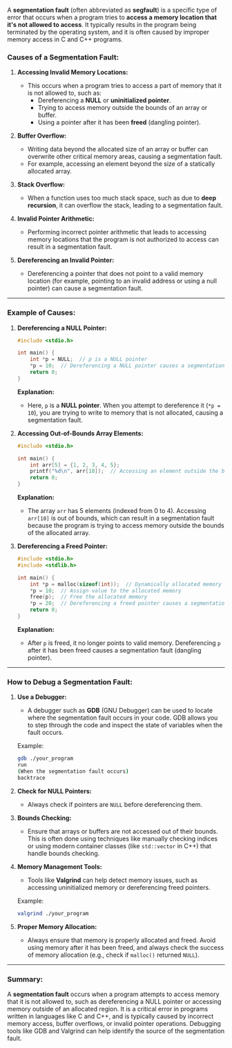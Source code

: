 A **segmentation fault** (often abbreviated as **segfault**) is a specific type of error that occurs when a program tries to **access a memory location that it's not allowed to access**. It typically results in the program being terminated by the operating system, and it is often caused by improper memory access in C and C++ programs.

### Causes of a Segmentation Fault:

1. **Accessing Invalid Memory Locations:**
   - This occurs when a program tries to access a part of memory that it is not allowed to, such as:
     - Dereferencing a **NULL** or **uninitialized pointer**.
     - Trying to access memory outside the bounds of an array or buffer.
     - Using a pointer after it has been **freed** (dangling pointer).

2. **Buffer Overflow:**
   - Writing data beyond the allocated size of an array or buffer can overwrite other critical memory areas, causing a segmentation fault.
   - For example, accessing an element beyond the size of a statically allocated array.

3. **Stack Overflow:**
   - When a function uses too much stack space, such as due to **deep recursion**, it can overflow the stack, leading to a segmentation fault.

4. **Invalid Pointer Arithmetic:**
   - Performing incorrect pointer arithmetic that leads to accessing memory locations that the program is not authorized to access can result in a segmentation fault.

5. **Dereferencing an Invalid Pointer:**
   - Dereferencing a pointer that does not point to a valid memory location (for example, pointing to an invalid address or using a null pointer) can cause a segmentation fault.

---

### Example of Causes:

1. **Dereferencing a NULL Pointer:**
   ```c
   #include <stdio.h>

   int main() {
       int *p = NULL;  // p is a NULL pointer
       *p = 10;  // Dereferencing a NULL pointer causes a segmentation fault
       return 0;
   }
   ```
   **Explanation:**
   - Here, `p` is a **NULL pointer**. When you attempt to dereference it (`*p = 10`), you are trying to write to memory that is not allocated, causing a segmentation fault.

2. **Accessing Out-of-Bounds Array Elements:**
   ```c
   #include <stdio.h>

   int main() {
       int arr[5] = {1, 2, 3, 4, 5};
       printf("%d\n", arr[10]);  // Accessing an element outside the bounds of the array
       return 0;
   }
   ```
   **Explanation:**
   - The array `arr` has 5 elements (indexed from 0 to 4). Accessing `arr[10]` is out of bounds, which can result in a segmentation fault because the program is trying to access memory outside the bounds of the allocated array.

3. **Dereferencing a Freed Pointer:**
   ```c
   #include <stdio.h>
   #include <stdlib.h>

   int main() {
       int *p = malloc(sizeof(int));  // Dynamically allocated memory
       *p = 10;  // Assign value to the allocated memory
       free(p);  // Free the allocated memory
       *p = 20;  // Dereferencing a freed pointer causes a segmentation fault
       return 0;
   }
   ```
   **Explanation:**
   - After `p` is freed, it no longer points to valid memory. Dereferencing `p` after it has been freed causes a segmentation fault (dangling pointer).

---

### How to Debug a Segmentation Fault:

1. **Use a Debugger:**
   - A debugger such as **GDB** (GNU Debugger) can be used to locate where the segmentation fault occurs in your code. GDB allows you to step through the code and inspect the state of variables when the fault occurs.

   Example:
   ```bash
   gdb ./your_program
   run
   (When the segmentation fault occurs)
   backtrace
   ```

2. **Check for NULL Pointers:**
   - Always check if pointers are `NULL` before dereferencing them.

3. **Bounds Checking:**
   - Ensure that arrays or buffers are not accessed out of their bounds. This is often done using techniques like manually checking indices or using modern container classes (like `std::vector` in C++) that handle bounds checking.

4. **Memory Management Tools:**
   - Tools like **Valgrind** can help detect memory issues, such as accessing uninitialized memory or dereferencing freed pointers.

   Example:
   ```bash
   valgrind ./your_program
   ```

5. **Proper Memory Allocation:**
   - Always ensure that memory is properly allocated and freed. Avoid using memory after it has been freed, and always check the success of memory allocation (e.g., check if `malloc()` returned `NULL`).

---

### Summary:
A **segmentation fault** occurs when a program attempts to access memory that it is not allowed to, such as dereferencing a NULL pointer or accessing memory outside of an allocated region. It is a critical error in programs written in languages like C and C++, and is typically caused by incorrect memory access, buffer overflows, or invalid pointer operations. Debugging tools like GDB and Valgrind can help identify the source of the segmentation fault.
